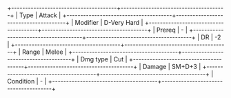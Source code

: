 +--------------------------------------+--------------------------------------+
| Type                                 | Attack                               |
+--------------------------------------+--------------------------------------+
| Modifier                             | D-Very Hard                      |
+--------------------------------------+--------------------------------------+
| Prereq                               | -                                    |
+--------------------------------------+--------------------------------------+
| DR                                   | -2                                   |
+--------------------------------------+--------------------------------------+
| Range                                | Melee                                |
+--------------------------------------+--------------------------------------+
| Dmg type                             | Cut                                  |
+--------------------------------------+--------------------------------------+
| Damage                               | SM+D+3                               |
+--------------------------------------+--------------------------------------+
| Condition                            | -                                    |
+--------------------------------------+--------------------------------------+

